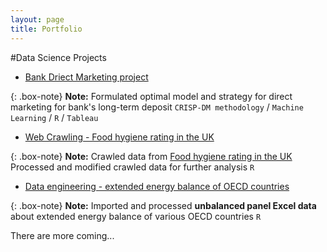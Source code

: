 ```yaml
---
layout: page
title: Portfolio
---
```


#Data Science Projects

- [Bank Driect Marketing project](https://sakjung.github.io/bank/)

{: .box-note}
**Note:**
Formulated optimal model and strategy for direct marketing for bank's long-term deposit
`CRISP-DM methodology` / `Machine Learning` / `R` / `Tableau`

- [Web Crawling - Food hygiene rating in the UK](https://sakjung.github.io/food-hygiene-rating)

{: .box-note}
**Note:**
Crawled data from [Food hygiene rating in the UK](https://data.food.gov.uk/catalog/datasets/38dd8d6a-5ab1-4f50-b753-ab33288e3200)
Processed and modified crawled data for further analysis
`R`

- [Data engineering - extended energy balance of OECD countries](https://sakjung.github.io/extended-energy-balance-oecd/)

{: .box-note}
**Note:**
Imported and processed **unbalanced panel Excel data** about extended energy balance of various OECD countries
`R`

There are more coming...
